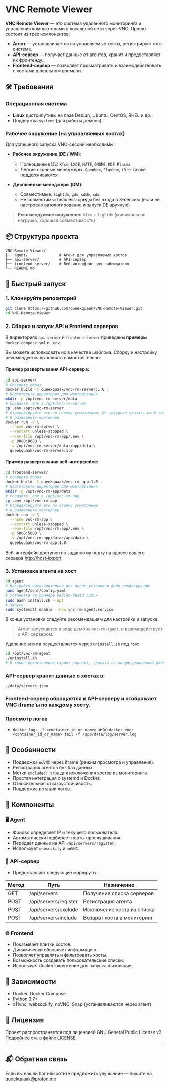 # VNC Remote Viewer

**VNC Remote Viewer** — это система удаленного мониторинга и управления компьютерами в локальной сети через VNC. Проект состоит из трёх компонентов:

- **Агент** — устанавливается на управляемые хосты, регистрирует их в системе.
- **API-сервер** — получает данные от агентов, хранит и предоставляет их фронтенду.
- **Frontend-сервер** — позволяет просматривать и взаимодействовать с хостами в реальном времени.

## 🛠️ Требования

### Операционная система

- **Linux** дистрибутивы на базе Debian, Ubuntu, CentOS, RHEL и др.
- Поддержка `systemd` (для работы демона)

### Рабочее окружение (на управляемых хостах)

Для успешного запуска VNC-сессий необходимы:

- **Рабочее окружение (DE / WM)**:
  - Полноценные DE: `Xfce`, `LXDE`, `MATE`, `GNOME`, `KDE Plasma`
  - Лёгкие оконные менеджеры: `Openbox`, `Fluxbox`, `i3` — также поддерживаются

- **Дисплейные менеджеры (DM)**:
  - Совместимые: `lightdm`, `gdm`, `sddm`, `xdm`
  - Не совместимы: headless-среды без входа в X-сессию (если не настроено автологирование и запуск DE вручную)

> **Рекомендуемое окружение:** `Xfce` + `lightdm` (минимальная нагрузка, хорошая совместимость)

## 📦 Структура проекта

```
VNC-Remote-Viewer/
├── agent/              # Агент для управляемых хостов
├── api-server/         # API-сервер
├── frontend-server/    # Веб-интерфейс для наблюдателя
└── README.md
```

## 🚀 Быстрый запуск

### 1. Клонируйте репозиторий

```bash
git clone https://github.com/queekquaak/VNC-Remote-Viewer.git
cd VNC-Remote-Viewer
```

### 2. Сборка и запуск API и Frontend серверов

В директориях `api-server` и `frontend-server` приведены **примеры** `docker-compose.yml` и `.env`.

Вы можете использовать их в качестве шаблона. Cборку и настройку рекомендуется выполнять самостоятельно:
#### Пример развертывания API-сервера:
```bash
cd api-server/
# Соберите образ
docker build -t queekquaak/vnc-rm-server:1.0 .
# Подготовьте директорию для монтирования
mkdir -p /opt/vnc-rm-server/data
# Создайте .env в /opt/vnc-rm-server
cp .env /opt/vnc-rm-server
# Отредактируйте его по своему усмотрению. Не забудьте указать свой токен валидации
# И разверните контейнер
docker run -d \
  --name vnc-rm-server \
  --restart unless-stopped \
  --env-file /opt/vnc-rm-app/.env \
  -p 8080:8080 \
  -v /opt/vnc-rm-server/data:/app/data \
  queekquaak/vnc-rm-server:1.0
```
#### Пример развертывания веб-интерфейса:
```bash
cd frontend-server/
# Соберите образ
docker build -t queekquaak/vnc-rm-app:1.0 .
# Подготовьте директорию для монтирования
mkdir -p /opt/vnc-rm-app/data
# Создайте .env в /opt/vnc-rm-app
cp .env /opt/vnc-rm-app
# Отредактируйте его по своему усмотрению
# И разверните контейнер
docker run -d \
  --name vnc-rm-app \
  --restart unless-stopped \
  --env-file /opt/vnc-rm-app/.env \
  -p 5000:5000 \
  -v /opt/vnc-rm-app/data:/app/data \
  queekquaak/vnc-rm-app:1.0
```

Веб-интерфейс доступен по заданному порту на адресе вашего сервера [http://host-ip:port](http://host-ip:port)

### 3. Установка агента на хост

```bash
cd agent
# Настройте предварительно или после установки файл конфигурации
nano agent/conf/config.yaml
# Установка на примере Debian-based Linux
sudo bash install.sh --apt
# Запуск
sudo systemctl enable --now vnc-rm-agent.service
```
В конце установки следуйте рекомендациям для настройки и запуска.

> Агент запускается в виде демона `vnc-rm-agent`, и взаимодействует с API-сервером.

Удаление агента осуществляется через `uninstall.sh` под `root`

```bash
cd /opt/vnc-rm-agent
./uninstall.sh
# В конце деинсталяции скрипт спросит, удалять ли конфигурационный файл
```

### API-сервер хранит данные о хостах в:

```
./data/servers.json
```

### Frontend-сервер обращается к API-серверу и отображает VNC iframe’ы по каждому хосту.

### Просмотр логов
- `docker logs -f <container_id_or_name>` либо `docker exec <container_id_or_name> tail -f /app/data/log/server.log`

## 📡 Особенности

- Поддержка `noVNC` через iframe (режим просмотра и управления).
- Регистрация агентов без баз данных.
- Метки `excluded: true` для исключения хостов из мониторинга.
- Простая интеграция с systemd и Docker.
- Относительная отказоустойчивость.
- Поддержка ротации логов.

## 📁 Компоненты

### 🖥 Agent

- Фоново определяет IP и текущего пользователя.
- Автоматически подбирает порты прослушивания.
- Передаёт данные на API `/api/servers/register`.
- Использует `websockify` и `noVNC`.

### 🧠 API-сервер

- Предоставляет следующие маршруты:

| Метод | Путь                     | Назначение                        |
|-------|--------------------------|-----------------------------------|
| GET   | /api/servers             | Получение списка серверов        |
| POST  | /api/servers/register    | Регистрация агента                |
| POST  | /api/servers/exclude     | Исключение хоста из списка       |
| POST  | /api/servers/include     | Возврат хоста в мониторинг       |

### 🌐 Frontend

- Показывает плитки хостов.
- Динамически обновляет информацию.
- Позволяет управлять и фильтровать хосты.
- Возможность создавать пользовательские списки.
- Использует docker-окружение для запуска в изоляции.

## 🐳 Зависимости

- Docker, Docker Compose
- Python 3.7+
- x11vnc, websockify, noVNC, Snap (устанавливаются через агент)

## 📜 Лицензия

Проект распространяется под лицензией GNU General Public License v3. Подробнее см. в файле [LICENSE](./LICENSE).

---

## 📬 Обратная связь

Если вы нашли баг или хотите предложить улучшение — пишите на queekquaak@proton.me

